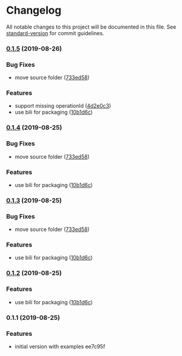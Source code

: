 # Changelog

All notable changes to this project will be documented in this file. See [standard-version](https://github.com/conventional-changelog/standard-version) for commit guidelines.

### [0.1.5](https://github.com/matdurand/swagger-templategen/compare/v0.1.1...v0.1.5) (2019-08-26)

### Bug Fixes

- move source folder ([733ed58](https://github.com/matdurand/swagger-templategen/commit/733ed58))

### Features

- support missing operationId ([4d2e0c3](https://github.com/matdurand/swagger-templategen/commit/4d2e0c3))
- use bili for packaging ([10b1d6c](https://github.com/matdurand/swagger-templategen/commit/10b1d6c))

### [0.1.4](https://github.com/matdurand/swagger-templategen/compare/v0.1.1...v0.1.4) (2019-08-25)

### Bug Fixes

- move source folder ([733ed58](https://github.com/matdurand/swagger-templategen/commit/733ed58))

### Features

- use bili for packaging ([10b1d6c](https://github.com/matdurand/swagger-templategen/commit/10b1d6c))

### [0.1.3](https://github.com/matdurand/swagger-templategen/compare/v0.1.1...v0.1.3) (2019-08-25)

### Bug Fixes

- move source folder ([733ed58](https://github.com/matdurand/swagger-templategen/commit/733ed58))

### Features

- use bili for packaging ([10b1d6c](https://github.com/matdurand/swagger-templategen/commit/10b1d6c))

### [0.1.2](https://github.com/matdurand/swagger-templategen/compare/v0.1.1...v0.1.2) (2019-08-25)

### Features

- use bili for packaging ([10b1d6c](https://github.com/matdurand/swagger-templategen/commit/10b1d6c))

### 0.1.1 (2019-08-25)

### Features

- initial version with examples ee7c95f
